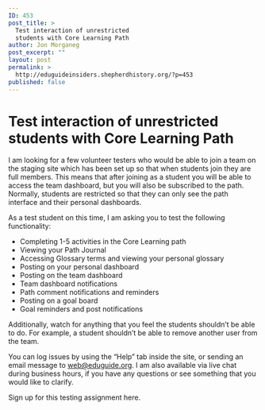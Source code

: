 ```yaml
---
ID: 453
post_title: >
  Test interaction of unrestricted
  students with Core Learning Path
author: Jon Morganeg
post_excerpt: ""
layout: post
permalink: >
  http://eduguideinsiders.shepherdhistory.org/?p=453
published: false
---
```

<h1>Test interaction of unrestricted students with Core Learning Path</h1>
<p></p>
<p>I am looking for a few volunteer testers who would be able to join a team on the staging site which has been set up so that when students join they are full members. This means that after joining as a student you will be able to access the team dashboard, but you will also be subscribed to the path. Normally, students are restricted so that they can only see the path interface and their personal dashboards.</p>
<p>As a test student on this time, I am asking you to test the following functionality:</p>
<ul>
<li>Completing 1-5 activities in the Core Learning path</li>
<li>Viewing your Path Journal</li>
<li>Accessing Glossary terms and viewing your personal glossary</li>
<li>Posting on your personal dashboard</li>
<li>Posting on the team dashboard</li>
<li>Team dashboard notifications</li>
<li>Path comment notifications and reminders</li>
<li>Posting on a goal board</li>
<li>Goal reminders and post notifications</li>
</ul>
<p>Additionally, watch for anything that you feel the students shouldn’t be able to do. For example, a student shouldn’t be able to remove another user from the team.</p>
<p>You can log issues by using the “Help” tab inside the site, or sending an email message to <a href="mailto:web@eduguide.org">web@eduguide.org</a>. I am also available via live chat during business hours, if you have any questions or see something that you would like to clarify.</p>
<p>Sign up for this testing assignment here.</p>